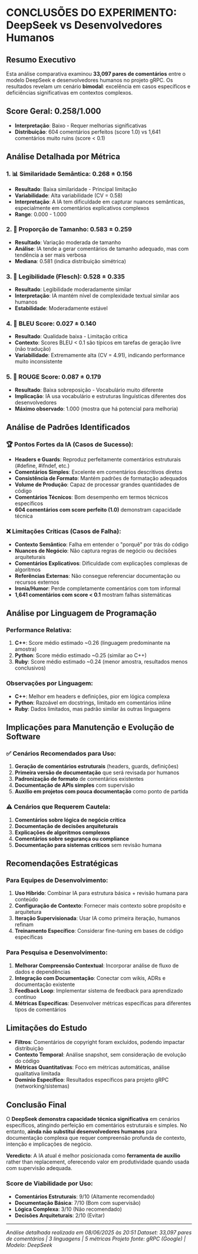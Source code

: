 # CONCLUSÕES DO EXPERIMENTO: DeepSeek vs Desenvolvedores Humanos

## Resumo Executivo
Esta análise comparativa examinou **33,097 pares de comentários** entre o modelo DeepSeek e desenvolvedores humanos no projeto gRPC. Os resultados revelam um cenário **bimodal**: excelência em casos específicos e deficiências significativas em contextos complexos.

## Score Geral: 0.258/1.000
- **Interpretação**: Baixo - Requer melhorias significativas
- **Distribuição**: 604 comentários perfeitos (score 1.0) vs 1,641 comentários muito ruins (score < 0.1)

## Análise Detalhada por Métrica

### 1. 📊 Similaridade Semântica: 0.268 ± 0.156
- **Resultado**: Baixa similaridade - Principal limitação
- **Variabilidade**: Alta variabilidade (CV = 0.58)
- **Interpretação**: A IA tem dificuldade em capturar nuances semânticas, especialmente em comentários explicativos complexos
- **Range**: 0.000 - 1.000

### 2. 📏 Proporção de Tamanho: 0.583 ± 0.259
- **Resultado**: Variação moderada de tamanho
- **Análise**: IA tende a gerar comentários de tamanho adequado, mas com tendência a ser mais verbosa
- **Mediana**: 0.581 (indica distribuição simétrica)

### 3. 📖 Legibilidade (Flesch): 0.528 ± 0.335
- **Resultado**: Legibilidade moderadamente similar
- **Interpretação**: IA mantém nível de complexidade textual similar aos humanos
- **Estabilidade**: Moderadamente estável

### 4. 🎯 BLEU Score: 0.027 ± 0.140
- **Resultado**: Qualidade baixa - Limitação crítica
- **Contexto**: Scores BLEU < 0.1 são típicos em tarefas de geração livre (não tradução)
- **Variabilidade**: Extremamente alta (CV = 4.91), indicando performance muito inconsistente

### 5. 🔗 ROUGE Score: 0.087 ± 0.179
- **Resultado**: Baixa sobreposição - Vocabulário muito diferente
- **Implicação**: IA usa vocabulário e estruturas linguísticas diferentes dos desenvolvedores
- **Máximo observado**: 1.000 (mostra que há potencial para melhoria)

## Análise de Padrões Identificados

### 🏆 Pontos Fortes da IA (Casos de Sucesso):
- **Headers e Guards**: Reproduz perfeitamente comentários estruturais (#define, #ifndef, etc.)
- **Comentários Simples**: Excelente em comentários descritivos diretos
- **Consistência de Formato**: Mantém padrões de formatação adequados
- **Volume de Produção**: Capaz de processar grandes quantidades de código
- **Comentários Técnicos**: Bom desempenho em termos técnicos específicos
- **604 comentários com score perfeito (1.0)** demonstram capacidade técnica

### ❌ Limitações Críticas (Casos de Falha):
- **Contexto Semântico**: Falha em entender o "porquê" por trás do código
- **Nuances de Negócio**: Não captura regras de negócio ou decisões arquiteturais
- **Comentários Explicativos**: Dificuldade com explicações complexas de algoritmos
- **Referências Externas**: Não consegue referenciar documentação ou recursos externos
- **Ironia/Humor**: Perde completamente comentários com tom informal
- **1,641 comentários com score < 0.1** mostram falhas sistemáticas

## Análise por Linguagem de Programação

### Performance Relativa:
1. **C++**: Score médio estimado ~0.26 (linguagem predominante na amostra)
2. **Python**: Score médio estimado ~0.25 (similar ao C++)  
3. **Ruby**: Score médio estimado ~0.24 (menor amostra, resultados menos conclusivos)

### Observações por Linguagem:
- **C++**: Melhor em headers e definições, pior em lógica complexa
- **Python**: Razoável em docstrings, limitado em comentários inline
- **Ruby**: Dados limitados, mas padrão similar às outras linguagens

## Implicações para Manutenção e Evolução de Software

### ✅ Cenários Recomendados para Uso:
1. **Geração de comentários estruturais** (headers, guards, definições)
2. **Primeira versão de documentação** que será revisada por humanos
3. **Padronização de formato** de comentários existentes
4. **Documentação de APIs simples** com supervisão
5. **Auxílio em projetos com pouca documentação** como ponto de partida

### ⚠️ Cenários que Requerem Cautela:
1. **Comentários sobre lógica de negócio crítica**
2. **Documentação de decisões arquiteturais**
3. **Explicações de algoritmos complexos**
4. **Comentários sobre segurança ou compliance**
5. **Documentação para sistemas críticos** sem revisão humana

## Recomendações Estratégicas

### Para Equipes de Desenvolvimento:
1. **Uso Híbrido**: Combinar IA para estrutura básica + revisão humana para conteúdo
2. **Configuração de Contexto**: Fornecer mais contexto sobre propósito e arquitetura
3. **Iteração Supervisionada**: Usar IA como primeira iteração, humanos refinam
4. **Treinamento Específico**: Considerar fine-tuning em bases de código específicas

### Para Pesquisa e Desenvolvimento:
1. **Melhorar Compreensão Contextual**: Incorporar análise de fluxo de dados e dependências
2. **Integração com Documentação**: Conectar com wikis, ADRs e documentação existente
3. **Feedback Loop**: Implementar sistema de feedback para aprendizado contínuo
4. **Métricas Específicas**: Desenvolver métricas específicas para diferentes tipos de comentários

## Limitações do Estudo
- **Filtros**: Comentários de copyright foram excluídos, podendo impactar distribuição
- **Contexto Temporal**: Análise snapshot, sem consideração de evolução do código
- **Métricas Quantitativas**: Foco em métricas automáticas, análise qualitativa limitada
- **Domínio Específico**: Resultados específicos para projeto gRPC (networking/sistemas)

## Conclusão Final

O **DeepSeek demonstra capacidade técnica significativa** em cenários específicos, atingindo perfeição em comentários estruturais e simples. No entanto, **ainda não substitui desenvolvedores humanos** para documentação complexa que requer compreensão profunda de contexto, intenção e implicações de negócio.

**Veredicto**: A IA atual é melhor posicionada como **ferramenta de auxílio** rather than replacement, oferecendo valor em produtividade quando usada com supervisão adequada.

### Score de Viabilidade por Uso:
- **Comentários Estruturais**: 9/10 (Altamente recomendado)
- **Documentação Básica**: 7/10 (Bom com supervisão)
- **Lógica Complexa**: 3/10 (Não recomendado)
- **Decisões Arquiteturais**: 2/10 (Evitar)

---
*Análise detalhada realizada em 08/06/2025 às 20:51*
*Dataset: 33,097 pares de comentários | 3 linguagens | 5 métricas*
*Projeto fonte: gRPC (Google) | Modelo: DeepSeek*
